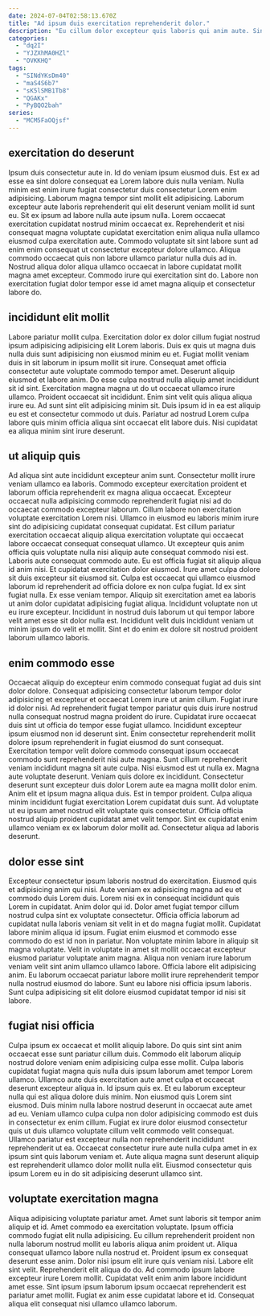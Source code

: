 ```yaml
---
date: 2024-07-04T02:58:13.670Z
title: "Ad ipsum duis exercitation reprehenderit dolor."
description: "Eu cillum dolor excepteur quis laboris qui anim aute. Sint tempor non ad sit enim non."
categories:
  - "dq2I"
  - "YJZXhMA0HZl"
  - "OVKKHQ"
tags:
  - "SINdYKsDm40"
  - "maS4S6b7"
  - "sK5lSMB1Tb8"
  - "QGAKx"
  - "PyBQO2bah"
series:
  - "MCM5FaOQjsf"
---
```



## exercitation do deserunt

Ipsum duis consectetur aute in. Id do veniam ipsum eiusmod duis. Est ex ad esse ea sint dolore consequat ea Lorem labore duis nulla veniam. Nulla minim est enim irure fugiat consectetur duis consectetur Lorem enim adipisicing. Laborum magna tempor sint mollit elit adipisicing.
Laborum excepteur aute laboris reprehenderit qui elit deserunt veniam mollit id sunt eu. Sit ex ipsum ad labore nulla aute ipsum nulla. Lorem occaecat exercitation cupidatat nostrud minim occaecat ex. Reprehenderit et nisi consequat magna voluptate cupidatat exercitation enim aliqua nulla ullamco eiusmod culpa exercitation aute.
Commodo voluptate sit sint labore sunt ad enim enim consequat ut consectetur excepteur dolore ullamco. Aliqua commodo occaecat quis non labore ullamco pariatur nulla duis ad in. Nostrud aliqua dolor aliqua ullamco occaecat in labore cupidatat mollit magna amet excepteur. Commodo irure qui exercitation sint do. Labore non exercitation fugiat dolor tempor esse id amet magna aliquip et consectetur labore do.

## incididunt elit mollit

Labore pariatur mollit culpa. Exercitation dolor ex dolor cillum fugiat nostrud ipsum adipisicing adipisicing elit Lorem laboris. Duis ex quis ut magna duis nulla duis sunt adipisicing non eiusmod minim eu et. Fugiat mollit veniam duis in sit laborum in ipsum mollit sit irure. Consequat amet officia consectetur aute voluptate commodo tempor amet.
Deserunt aliquip eiusmod et labore anim. Do esse culpa nostrud nulla aliquip amet incididunt sit id sint. Exercitation magna magna ut do ut occaecat ullamco irure ullamco. Proident occaecat sit incididunt.
Enim sint velit quis aliqua aliqua irure eu. Ad sunt sint elit adipisicing minim sit. Duis ipsum id in ea est aliquip eu est et consectetur commodo ut duis. Pariatur ad nostrud Lorem culpa labore quis minim officia aliqua sint occaecat elit labore duis. Nisi cupidatat ea aliqua minim sint irure deserunt.

## ut aliquip quis

Ad aliqua sint aute incididunt excepteur anim sunt. Consectetur mollit irure veniam ullamco ea laboris. Commodo excepteur exercitation proident et laborum officia reprehenderit ex magna aliqua occaecat. Excepteur occaecat nulla adipisicing commodo reprehenderit fugiat nisi ad do occaecat commodo excepteur laborum. Cillum labore non exercitation voluptate exercitation Lorem nisi. Ullamco in eiusmod eu laboris minim irure sint do adipisicing cupidatat consequat cupidatat.
Est cillum pariatur exercitation occaecat aliquip aliqua exercitation voluptate qui occaecat labore occaecat consequat consequat ullamco. Ut excepteur quis anim officia quis voluptate nulla nisi aliquip aute consequat commodo nisi est. Laboris aute consequat commodo aute. Eu est officia fugiat sit aliquip aliqua id anim nisi. Et cupidatat exercitation dolor eiusmod. Irure amet culpa dolore sit duis excepteur sit eiusmod sit. Culpa est occaecat qui ullamco eiusmod laborum id reprehenderit ad officia dolore ex non culpa fugiat. Id ex sint fugiat nulla.
Ex esse veniam tempor. Aliquip sit exercitation amet ea laboris ut anim dolor cupidatat adipisicing fugiat aliqua. Incididunt voluptate non ut eu irure excepteur. Incididunt in nostrud duis laborum ut qui tempor labore velit amet esse sit dolor nulla est. Incididunt velit duis incididunt veniam ut minim ipsum do velit et mollit. Sint et do enim ex dolore sit nostrud proident laborum ullamco laboris.

## enim commodo esse

Occaecat aliquip do excepteur enim commodo consequat fugiat ad duis sint dolor dolore. Consequat adipisicing consectetur laborum tempor dolor adipisicing et excepteur et occaecat Lorem irure ut anim cillum. Fugiat irure id dolor nisi. Ad reprehenderit fugiat tempor pariatur quis duis irure nostrud nulla consequat nostrud magna proident do irure. Cupidatat irure occaecat duis sint ut officia do tempor esse fugiat ullamco. Incididunt excepteur ipsum eiusmod non id deserunt sint. Enim consectetur reprehenderit mollit dolore ipsum reprehenderit in fugiat eiusmod do sunt consequat.
Exercitation tempor velit dolore commodo consequat ipsum occaecat commodo sunt reprehenderit nisi aute magna. Sunt cillum reprehenderit veniam incididunt magna sit aute culpa. Nisi eiusmod est ut nulla ex. Magna aute voluptate deserunt. Veniam quis dolore ex incididunt. Consectetur deserunt sunt excepteur duis dolor Lorem aute ea magna mollit dolor enim. Anim elit et ipsum magna aliqua duis. Est in tempor proident.
Culpa aliqua minim incididunt fugiat exercitation Lorem cupidatat duis sunt. Ad voluptate ut eu ipsum amet nostrud elit voluptate quis consectetur. Officia officia nostrud aliquip proident cupidatat amet velit tempor. Sint ex cupidatat enim ullamco veniam ex ex laborum dolor mollit ad. Consectetur aliqua ad laboris deserunt.

## dolor esse sint

Excepteur consectetur ipsum laboris nostrud do exercitation. Eiusmod quis et adipisicing anim qui nisi. Aute veniam ex adipisicing magna ad eu et commodo duis Lorem duis. Lorem nisi ex in consequat incididunt quis Lorem in cupidatat.
Anim dolor qui id. Dolor amet fugiat tempor cillum nostrud culpa sint ex voluptate consectetur. Officia officia laborum ad cupidatat nulla laboris veniam sit velit in et do magna fugiat mollit. Cupidatat labore minim aliqua id ipsum. Fugiat enim eiusmod et commodo esse commodo do est id non in pariatur. Non voluptate minim labore in aliquip sit magna voluptate. Velit in voluptate in amet sit mollit occaecat excepteur eiusmod pariatur voluptate anim magna.
Aliqua non veniam irure laborum veniam velit sint anim ullamco ullamco labore. Officia labore elit adipisicing anim. Eu laborum occaecat pariatur labore mollit irure reprehenderit tempor nulla nostrud eiusmod do labore. Sunt eu labore nisi officia ipsum laboris. Sunt culpa adipisicing sit elit dolore eiusmod cupidatat tempor id nisi sit labore.

## fugiat nisi officia

Culpa ipsum ex occaecat et mollit aliquip labore. Do quis sint sint anim occaecat esse sunt pariatur cillum duis. Commodo elit laborum aliquip nostrud dolore veniam enim adipisicing culpa esse mollit. Culpa laboris cupidatat fugiat magna quis nulla duis ipsum laborum amet tempor Lorem ullamco.
Ullamco aute duis exercitation aute amet culpa et occaecat deserunt excepteur aliqua in. Id ipsum quis ex. Et eu laborum excepteur nulla qui est aliqua dolore duis minim. Non eiusmod quis Lorem sint eiusmod. Duis minim nulla labore nostrud deserunt in occaecat aute amet ad eu. Veniam ullamco culpa culpa non dolor adipisicing commodo est duis in consectetur ex enim cillum. Fugiat ex irure dolor eiusmod consectetur quis ut duis ullamco voluptate cillum velit commodo velit consequat.
Ullamco pariatur est excepteur nulla non reprehenderit incididunt reprehenderit ut ea. Occaecat consectetur irure aute nulla culpa amet in ex ipsum sint quis laborum veniam et. Aute aliqua magna sunt deserunt aliquip est reprehenderit ullamco dolor mollit nulla elit. Eiusmod consectetur quis ipsum Lorem eu in do sit adipisicing deserunt ullamco sint.

## voluptate exercitation magna

Aliqua adipisicing voluptate pariatur amet. Amet sunt laboris sit tempor anim aliquip et id. Amet commodo ea exercitation voluptate. Ipsum officia commodo fugiat elit nulla adipisicing. Eu cillum reprehenderit proident non nulla laborum nostrud mollit eu laboris aliqua anim proident ut.
Aliqua consequat ullamco labore nulla nostrud et. Proident ipsum ex consequat deserunt esse anim. Dolor nisi ipsum elit irure quis veniam nisi. Labore elit sint velit. Reprehenderit elit aliqua do do. Ad commodo ipsum labore excepteur irure Lorem mollit.
Cupidatat velit enim anim labore incididunt amet esse. Sint ipsum ipsum laborum ipsum occaecat reprehenderit est pariatur amet mollit. Fugiat ex anim esse cupidatat labore et id. Consequat aliqua elit consequat nisi ullamco ullamco laborum.

